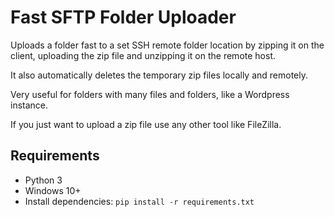 # Fast SFTP Folder Uploader

Uploads a folder fast to a set SSH remote folder location by zipping it on the client, uploading the zip file and unzipping it on the remote host.

It also automatically deletes the temporary zip files locally and remotely.

Very useful for folders with many files and folders, like a Wordpress instance.

If you just want to upload a zip file use any other tool like FileZilla.

## Requirements

- Python 3
- Windows 10+
- Install dependencies: `pip install -r requirements.txt`
